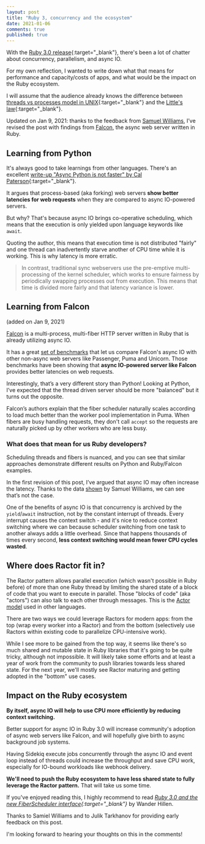 ```yaml
---
layout: post
title: "Ruby 3, concurrency and the ecosystem"
date: 2021-01-06
comments: true
published: true
---
```


With the [Ruby 3.0 release](http://www.ruby-lang.org/en/news/2020/12/25/ruby-3-0-0-released/){:target="\_blank"}, there's been a lot of chatter about concurrency, parallelism, and async IO.

For my own reflection, I wanted to write down what that means for performance and capacity/costs of apps, and what would be the impact on the Ruby ecosystem.

I will assume that the audience already knows the difference between [threads vs processes model in UNIX](<https://en.wikipedia.org/wiki/Thread_(computing)#Threads_vs._processes_pros_and_cons>){:target="\_blank"} and the [Little's law](https://en.wikipedia.org/wiki/Little%27s_law){:target="\_blank"}.

<p class="kirs-upd">
Updated on Jan 9, 2021: thanks to the feedback from <a href="https://github.com/ioquatix" target="_blank">Samuel Williams</a>, I’ve revised the post with findings from <a href="https://github.com/socketry/falcon" target="_blank">Falcon</a>, the async web server written in Ruby.</p>

## Learning from Python

It's always good to take learnings from other languages. There's an excellent [write-up "Async Python is not faster" by Cal Paterson](http://calpaterson.com/async-python-is-not-faster.html){:target="\_blank"}.

It argues that process-based (aka forking) web servers **show better latencies for web requests** when they are compared to async IO-powered servers.

But why? That's because async IO brings co-operative scheduling, which means that the execution is only yielded upon language keywords like `await`.

Quoting the author, this means that execution time is not distributed "fairly" and one thread can inadvertently starve another of CPU time while it is working. This is why latency is more erratic.

> In contrast, traditional sync webservers use the pre-emptive multi-processing of the kernel scheduler, which works to ensure fairness by periodically swapping processes out from execution. This means that time is divided more fairly and that latency variance is lower.

## Learning from Falcon

<p class="kirs-upd">
(added on Jan 9, 2021)
</p>

[Falcon](https://github.com/socketry/falcon) is a multi-process, multi-fiber HTTP server written in Ruby that is already utilizing async IO.

It has a great [set of benchmarks](https://github.com/socketry/falcon-benchmark) that let us compare Falcon's async IO with other non-async web servers like Passenger, Puma and Unicorn. Those benchmarks have been showing that **async IO-powered server like Falcon** provides better latencies on web requests.

Interestingly, that’s a very different story than Python! Looking at Python, I’ve expected that the thread driven server should be more "balanced" but it turns out the opposite.

Falcon’s authors explain that the fiber scheduler naturally scales according to load much better than the worker pool implementation in Puma. When fibers are busy handling requests, they don't call `accept` so the requests are naturally picked up by other workers who are less busy.

### What does that mean for us Ruby developers?

Scheduling threads and fibers is nuanced, and you can see that similar approaches demonstrate different results on Python and Ruby/Falcon examples.

In the first revision of this post, I’ve argued that async IO may often increase the latency. Thanks to the data [shown](https://github.com/socketry/falcon-benchmark) by Samuel Williams, we can see that’s not the case.

One of the benefits of async IO is that concurrency is archived by the `yield`/`await` instruction, not by the constant interrupt of threads. Every interrupt causes the context switch - and it's nice to reduce context switching where we can because scheduler switching from one task to another always adds a little overhead. Since that happens thousands of times every second, **less context switching would mean fewer CPU cycles wasted**.

## Where does Ractor fit in?

The Ractor pattern allows parallel execution (which wasn't possible in Ruby before) of more than one Ruby thread by limiting the shared state of a block of code that you want to execute in parallel. Those "blocks of code" (aka "actors") can also talk to each other through messages. This is the [Actor model](https://en.wikipedia.org/wiki/Actor_model) used in other languages.

There are two ways we could leverage Ractors for modern apps: from the top (wrap every worker into a Ractor) and from the bottom (selectively use Ractors within existing code to parallelize CPU-intensive work).

While I see more to be gained from the top way, it seems like there's so much shared and mutable state in Ruby libraries that it's going to be quite tricky, although not impossible. It will likely take some efforts and at least a year of work from the community to push libraries towards less shared state. For the next year, we'll mostly see Ractor maturing and getting adopted in the "bottom" use cases.

## Impact on the Ruby ecosystem

**By itself, async IO will help to use CPU more efficiently by reducing context switching.**

Better support for async IO in Ruby 3.0 will increase community's adoption of async web servers like Falcon, and will hopefully give birth to async background job systems.

Having Sidekiq execute jobs concurrently through the async IO and event loop instead of threads could increase the throughput and save CPU work, especially for IO-bound workloads like webhook delivery.

**We'll need to push the Ruby ecosystem to have less shared state to fully leverage the Ractor pattern.** That will take us some time.

If you've enjoyed reading this, I highly recommend to read _[Ruby 3.0 and the new FiberScheduler interface](http://wjwh.eu/posts/2020-12-28-ruby-fiber-scheduler-c-extension.html){:target="\_blank"}_ by Wander Hillen.

Thanks to Samiel Williams and to Julik Tarkhanov for providing early feedback on this post.

I'm looking forward to hearing your thoughts on this in the comments!
